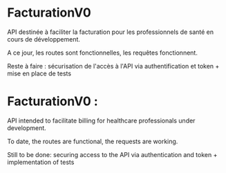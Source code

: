 # FacturationV0
API destinée à faciliter la facturation pour les professionnels de santé en cours de développement.

A ce jour, les routes sont fonctionnelles, les requêtes fonctionnent.

Reste à faire : sécurisation de l'accès à l'API via authentification et token + mise en place de tests 

# FacturationV0 : 
API intended to facilitate billing for healthcare professionals under development.

To date, the routes are functional, the requests are working.

Still to be done: securing access to the API via authentication and token + implementation of tests
